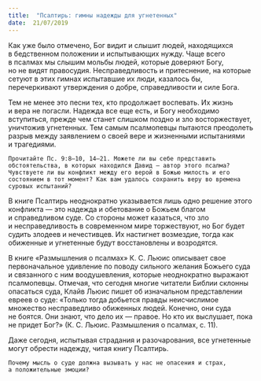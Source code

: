 ```yaml
---
title:  "Псалтирь: гимны надежды для угнетенных"
date:  21/07/2019
---
```


Как уже было отмечено, Бог видит и слышит людей, находящихся в бедственном положении и испытывающих нужду. Чаще всего в псалмах мы слышим мольбы людей, которые доверяют Богу, но не видят правосудия. Несправедливость и притеснение, на которые сетуют в этих гимнах испытавшие их люди, казалось бы, перечеркивают утверждения о добре, справедливости и силе Бога.

Тем не менее это песни тех, кто продолжает воспевать. Их жизнь и вера не погасли. Надежда все еще есть, и Богу необходимо вступиться, прежде чем станет слишком поздно и зло восторжествует, уничтожив угнетенных. Тем самым псалмопевцы пытаются преодолеть разрыв между заявлением о своей вере и жизненными испытаниями и трагедиями.

`Прочитайте Пс. 9:8–10, 14–21. Можете ли вы себе представить обстоятельства, в которых находился Давид — автор этого псалма? Чувствуете ли вы конфликт между его верой в Божью милость и его состоянием в тот момент? Как вам удалось сохранить веру во времена суровых испытаний?`

В книге Псалтирь неоднократно указывается лишь одно решение этого конфликта — это надежда и обетование о Божьем благом и справедливом суде. Со стороны может казаться, что зло и несправедливость в современном мире торжествуют, но Бог будет судить злодеев и нечестивцев. Их настигнет возмездие, тогда как обиженные и угнетенные будут восстановлены и возродятся.

В книге «Размышления о псалмах» К. С. Льюис описывает свое первоначальное удивление по поводу сильного желания Божьего суда и связанного с ним воодушевления, которые неоднократно выражают псалмопевцы. Отмечая, что сегодня многие читатели Библии склонны опасаться суда, Клайв Льюис пишет об изначальном представлении евреев о суде: «Только тогда добьется правды неисчислимое множество несправедливо обиженных людей. Конечно, они суда не боятся. Они знают, что дело их — правое. Но кто их выслушает, пока не придет Бог?» (К. С. Льюис. Размышления о псалмах, с. 11).

Даже сегодня, испытывая страдания и разочарования, все угнетенные могут обрести надежду, читая книгу Псалтирь.

`Почему мысль о суде должна вызывать у нас не опасения и страх, а положительные эмоции?`